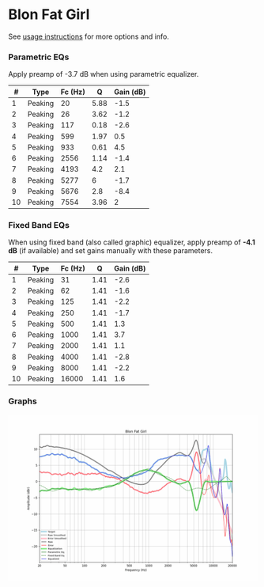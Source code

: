 # Blon Fat Girl
See [usage instructions](https://github.com/jaakkopasanen/AutoEq#usage) for more options and info.

### Parametric EQs
Apply preamp of -3.7 dB when using parametric equalizer.

|   # | Type    |   Fc (Hz) |    Q |   Gain (dB) |
|-----|---------|-----------|------|-------------|
|   1 | Peaking |        20 | 5.88 |        -1.5 |
|   2 | Peaking |        26 | 3.62 |        -1.2 |
|   3 | Peaking |       117 | 0.18 |        -2.6 |
|   4 | Peaking |       599 | 1.97 |         0.5 |
|   5 | Peaking |       933 | 0.61 |         4.5 |
|   6 | Peaking |      2556 | 1.14 |        -1.4 |
|   7 | Peaking |      4193 | 4.2  |         2.1 |
|   8 | Peaking |      5277 | 6    |        -1.7 |
|   9 | Peaking |      5676 | 2.8  |        -8.4 |
|  10 | Peaking |      7554 | 3.96 |         2   |

### Fixed Band EQs
When using fixed band (also called graphic) equalizer, apply preamp of **-4.1 dB** (if available) and set gains manually with these parameters.

|   # | Type    |   Fc (Hz) |    Q |   Gain (dB) |
|-----|---------|-----------|------|-------------|
|   1 | Peaking |        31 | 1.41 |        -2.6 |
|   2 | Peaking |        62 | 1.41 |        -1.6 |
|   3 | Peaking |       125 | 1.41 |        -2.2 |
|   4 | Peaking |       250 | 1.41 |        -1.7 |
|   5 | Peaking |       500 | 1.41 |         1.3 |
|   6 | Peaking |      1000 | 1.41 |         3.7 |
|   7 | Peaking |      2000 | 1.41 |         1.1 |
|   8 | Peaking |      4000 | 1.41 |        -2.8 |
|   9 | Peaking |      8000 | 1.41 |        -2.2 |
|  10 | Peaking |     16000 | 1.41 |         1.6 |

### Graphs
![](./Blon%20Fat%20Girl.png)
